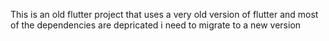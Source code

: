 This is an old flutter project that uses a very old version of flutter and most 
of the dependencies are depricated
i need to migrate to a new version
